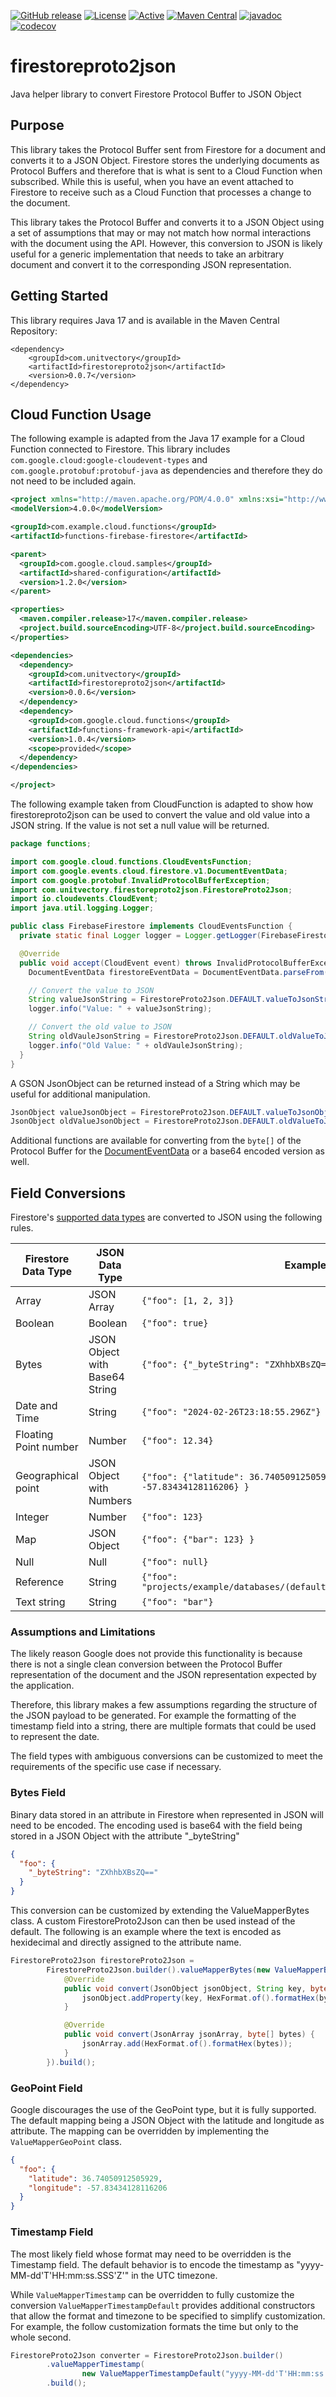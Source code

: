 [![GitHub release](https://img.shields.io/github/release/UnitVectorY-Labs/firestoreproto2json.svg)](https://github.com/UnitVectorY-Labs/firestoreproto2json/releases/latest) [![License](https://img.shields.io/badge/License-Apache%202.0-blue.svg)](https://opensource.org/licenses/Apache-2.0) [![Active](https://img.shields.io/badge/Status-Active-green)](https://guide.unitvectorylabs.com/bestpractices/status/#active) [![Maven Central](https://img.shields.io/maven-central/v/com.unitvectory/firestoreproto2json)](https://central.sonatype.com/artifact/com.unitvectory/firestoreproto2json) [![javadoc](https://javadoc.io/badge2/com.unitvectory/firestoreproto2json/javadoc.svg)](https://javadoc.io/doc/com.unitvectory/firestoreproto2json) [![codecov](https://codecov.io/gh/UnitVectorY-Labs/firestoreproto2json/graph/badge.svg?token=N6CU9DZRIQ)](https://codecov.io/gh/UnitVectorY-Labs/firestoreproto2json)

# firestoreproto2json

Java helper library to convert Firestore Protocol Buffer to JSON Object

## Purpose

This library takes the Protocol Buffer sent from Firestore for a document and converts it to a JSON Object. Firestore stores the underlying documents as Protocol Buffers and therefore that is what is sent to a Cloud Function when subscribed. While this is useful, when you have an event attached to Firestore to receive such as a Cloud Function that processes a change to the document.

This library takes the Protocol Buffer and converts it to a JSON Object using a set of assumptions that may or may not match how normal interactions with the document using the API. However, this conversion to JSON is likely useful for a generic implementation that needs to take an arbitrary document and convert it to the corresponding JSON representation.

## Getting Started

This library requires Java 17 and is available in the Maven Central Repository:

```
<dependency>
    <groupId>com.unitvectory</groupId>
    <artifactId>firestoreproto2json</artifactId>
    <version>0.0.7</version>
</dependency>
```

## Cloud Function Usage

The following example is adapted from the Java 17 example for a Cloud Function connected to Firestore. This library includes `com.google.cloud:google-cloudevent-types` and `com.google.protobuf:protobuf-java` as dependencies and therefore they do not need to be included again.

```xml
<project xmlns="http://maven.apache.org/POM/4.0.0" xmlns:xsi="http://www.w3.org/2001/XMLSchema-instance" xsi:schemaLocation="http://maven.apache.org/POM/4.0.0 http://maven.apache.org/maven-v4_0_0.xsd">
<modelVersion>4.0.0</modelVersion>

<groupId>com.example.cloud.functions</groupId>
<artifactId>functions-firebase-firestore</artifactId>

<parent>
  <groupId>com.google.cloud.samples</groupId>
  <artifactId>shared-configuration</artifactId>
  <version>1.2.0</version>
</parent>

<properties>
  <maven.compiler.release>17</maven.compiler.release>
  <project.build.sourceEncoding>UTF-8</project.build.sourceEncoding>
</properties>

<dependencies>
  <dependency>
    <groupId>com.unitvectory</groupId>
    <artifactId>firestoreproto2json</artifactId>
    <version>0.0.6</version>
  </dependency>
  <dependency>
    <groupId>com.google.cloud.functions</groupId>
    <artifactId>functions-framework-api</artifactId>
    <version>1.0.4</version>
    <scope>provided</scope>
  </dependency>
</dependencies>

</project>
```

The following example taken from CloudFunction is adapted to show how firestoreproto2json can be used to convert the value and old value into a JSON string. If the value is not set a null value will be returned.

```java
package functions;

import com.google.cloud.functions.CloudEventsFunction;
import com.google.events.cloud.firestore.v1.DocumentEventData;
import com.google.protobuf.InvalidProtocolBufferException;
import com.unitvectory.firestoreproto2json.FirestoreProto2Json;
import io.cloudevents.CloudEvent;
import java.util.logging.Logger;

public class FirebaseFirestore implements CloudEventsFunction {
  private static final Logger logger = Logger.getLogger(FirebaseFirestore.class.getName());

  @Override
  public void accept(CloudEvent event) throws InvalidProtocolBufferException {
    DocumentEventData firestoreEventData = DocumentEventData.parseFrom(event.getData().toBytes());

    // Convert the value to JSON
    String valueJsonString = FirestoreProto2Json.DEFAULT.valueToJsonString(firestoreEventData);
    logger.info("Value: " + valueJsonString);

    // Convert the old value to JSON
    String oldVauleJsonString = FirestoreProto2Json.DEFAULT.oldValueToJsonString(firestoreEventData);
    logger.info("Old Value: " + oldVauleJsonString);
  }
}
```

A GSON JsonObject can be returned instead of a String which may be useful for additional manipulation.

```java
JsonObject valueJsonObject = FirestoreProto2Json.DEFAULT.valueToJsonObject(firestoreEventData);
JsonObject oldValueJsonObject = FirestoreProto2Json.DEFAULT.oldValueToJsonObject(firestoreEventData);
```

Additional functions are available for converting from the `byte[]` of the Protocol Buffer for the [DocumentEventData](https://github.com/googleapis/google-cloudevents/blob/main/proto/google/events/cloud/firestore/v1/data.proto) or a base64 encoded version as well.

## Field Conversions

Firestore's [supported data types](https://cloud.google.com/firestore/docs/concepts/data-types) are converted to JSON using the following rules.

| Firestore Data Type   | JSON Data Type                 | Example                                                                     |
| --------------------- | ------------------------------ | --------------------------------------------------------------------------- |
| Array                 | JSON Array                     | `{"foo": [1, 2, 3]}`                                                        |
| Boolean               | Boolean                        | `{"foo": true}`                                                             |
| Bytes                 | JSON Object with Base64 String | `{"foo": {"_byteString": "ZXhhbXBsZQ=="} }`                                 |
| Date and Time         | String                         | `{"foo": "2024-02-26T23:18:55.296Z"}`                                       |
| Floating Point number | Number                         | `{"foo": 12.34}`                                                            |
| Geographical point    | JSON Object with Numbers       | `{"foo": {"latitude": 36.74050912505929,"longitude": -57.83434128116206} }` |
| Integer               | Number                         | `{"foo": 123}`                                                              |
| Map                   | JSON Object                    | `{"foo": {"bar": 123} }`                                                    |
| Null                  | Null                           | `{"foo": null}`                                                             |
| Reference             | String                         | `{"foo": "projects/example/databases/(default)/documents/example/record"}`  |
| Text string           | String                         | `{"foo": "bar"}`                                                            |

### Assumptions and Limitations

The likely reason Google does not provide this functionality is because there is not a single clean conversion between the Protocol Buffer representation of the document and the JSON representation expected by the application.

Therefore, this library makes a few assumptions regarding the structure of the JSON payload to be generated. For example the formatting of the timestamp field into a string, there are multiple formats that could be used to represent the date.

The field types with ambiguous conversions can be customized to meet the requirements of the specific use case if necessary.

### Bytes Field

Binary data stored in an attribute in Firestore when represented in JSON will need to be encoded. The encoding used is base64 with the field being stored in a JSON Object with the attribute "\_byteString"

```json
{
  "foo": {
    "_byteString": "ZXhhbXBsZQ=="
  }
}
```

This conversion can be customized by extending the ValueMapperBytes class. A custom FirestoreProto2Json can then be used instead of the default. The following is an example where the text is encoded as hexidecimal and directly assigned to the attribute name.

```java
FirestoreProto2Json firestoreProto2Json =
        FirestoreProto2Json.builder().valueMapperBytes(new ValueMapperBytes() {
            @Override
            public void convert(JsonObject jsonObject, String key, byte[] bytes) {
                jsonObject.addProperty(key, HexFormat.of().formatHex(bytes));
            }

            @Override
            public void convert(JsonArray jsonArray, byte[] bytes) {
                jsonArray.add(HexFormat.of().formatHex(bytes));
            }
        }).build();
```

### GeoPoint Field

Google discourages the use of the GeoPoint type, but it is fully supported. The default mapping being a JSON Object with the latitude and longitude as attribute. The mapping can be overridden by implementing the `ValueMapperGeoPoint` class.

```json
{
  "foo": {
    "latitude": 36.74050912505929,
    "longitude": -57.83434128116206
  }
}
```

### Timestamp Field

The most likely field whose format may need to be overridden is the Timestamp field. The default behavior is to encode the timestamp as "yyyy-MM-dd'T'HH:mm:ss.SSS'Z'" in the UTC timezone.

While `ValueMapperTimestamp` can be overridden to fully customize the conversion `ValueMapperTimestampDefault` provides additional constructors that allow the format and timezone to be specified to simplify customization. For example, the follow customization formats the time but only to the whole second.

```java
FirestoreProto2Json converter = FirestoreProto2Json.builder()
        .valueMapperTimestamp(
                new ValueMapperTimestampDefault("yyyy-MM-dd'T'HH:mm:ss'Z'", ZoneOffset.UTC))
        .build();
```
